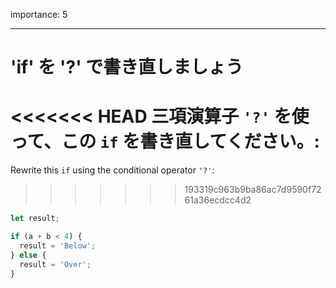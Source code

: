 importance: 5

---

# 'if' を '?' で書き直しましょう

<<<<<<< HEAD
三項演算子 `'?'` を使って、この `if` を書き直してください。:
=======
Rewrite this `if` using the conditional operator `'?'`:
>>>>>>> 193319c963b9ba86ac7d9590f7261a36ecdcc4d2

```js
let result;

if (a + b < 4) {
  result = 'Below';
} else {
  result = 'Over';
}
```
